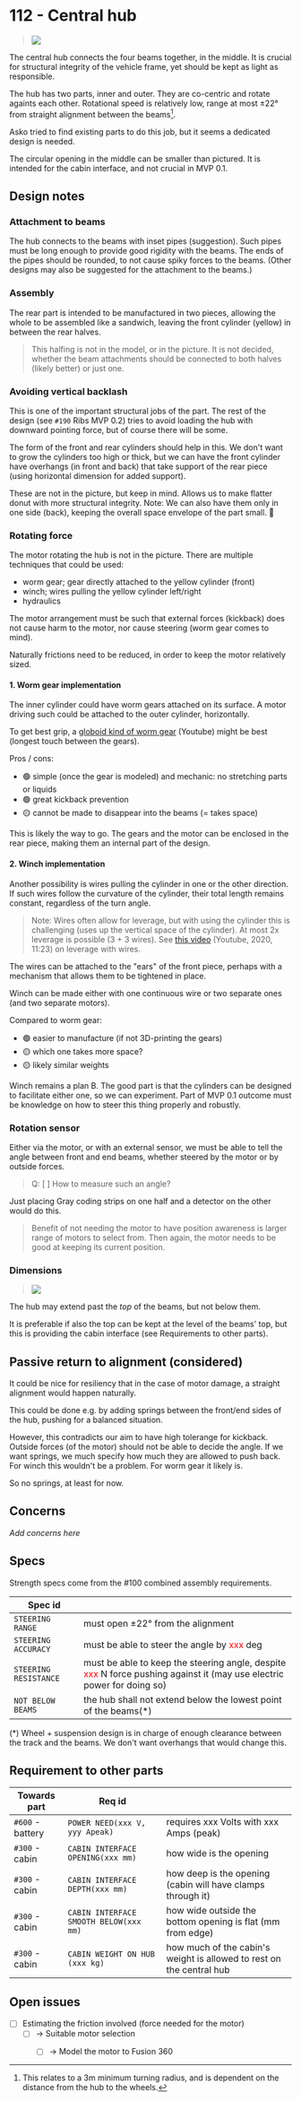 # 112 - Central hub

>![](./images/112-hub.png)

The central hub connects the four beams together, in the middle. It is crucial for structural integrity of the vehicle frame, yet should be kept as light as responsible.

The hub has two parts, inner and outer. They are co-centric and rotate againts each other. Rotational speed is relatively low, range at most 
±22° from straight alignment between the beams[^1]. 

Asko tried to find existing parts to do this job, but it seems a dedicated design is needed.

[^1]: This relates to a 3m minimum turning radius, and is dependent on the distance from the hub to the wheels. 

The circular opening in the middle can be smaller than pictured. It is intended for the cabin interface, and not crucial in MVP 0.1.


## Design notes

### Attachment to beams

The hub connects to the beams with inset pipes (suggestion). Such pipes must be long enough to provide good rigidity with the beams. The ends of the pipes should be rounded, to not cause spiky forces to the beams. (Other designs may also be suggested for the attachment to the beams.)

### Assembly

The rear part is intended to be manufactured in two pieces, allowing the whole to be assembled like a sandwich, leaving the front cylinder (yellow) in between the rear halves.

>This halfing is not in the model, or in the picture. It is not decided, whether the beam attachments should be connected to both halves (likely better) or just one.

### Avoiding vertical backlash

This is one of the important structural jobs of the part. The rest of the design (see `#190` Ribs MVP 0.2) tries to avoid loading the hub with downward pointing force, but of course there will be some.

The form of the front and rear cylinders should help in this. We don't want to grow the cylinders too high or thick, but we can have the front cylinder have overhangs (in front and back) that take support of the rear piece (using horizontal dimension for added support).

These are not in the picture, but keep in mind. Allows us to make flatter donut with more structural integrity. Note: We can also have them only in one side (back), keeping the overall space envelope of the part small. 🙌


### Rotating force

The motor rotating the hub is not in the picture. There are multiple techniques that could be used:

- worm gear; gear directly attached to the yellow cylinder (front)
- winch; wires pulling the yellow cylinder left/right
- hydraulics

The motor arrangement must be such that external forces (kickback) does not cause harm to the motor, nor cause steering (worm gear comes to mind).

Naturally frictions need to be reduced, in order to keep the motor relatively sized.

#### 1. Worm gear implementation

The inner cylinder could have worm gears attached on its surface. A motor driving such could be attached to the outer cylinder, horizontally.

To get best grip, a [globoid kind of worm gear](https://www.youtube.com/watch?v=OVTOSOKpx6I) (Youtube) might be best (longest touch between the gears).

Pros / cons:

- 🟢 simple (once the gear is modeled) and mechanic: no stretching parts or liquids
- 🟢 great kickback prevention
- 🟡 cannot be made to disappear into the beams (= takes space)

This is likely the way to go. The gears and the motor can be enclosed in the rear piece, making them an internal part of the design.


#### 2. Winch implementation

Another possibility is wires pulling the cylinder in one or the other direction. If such wires follow the curvature of the cylinder, their total length remains constant, regardless of the turn angle.

>Note: Wires often allow for leverage, but with using the cylinder this is challenging (uses up the vertical space of the cylinder). At most 2x leverage is possible (3 + 3 wires). See [this video](https://www.youtube.com/watch?v=utDagouxM5U) (Youtube, 2020, 11:23) on leverage with wires.

The wires can be attached to the "ears" of the front piece, perhaps with a mechanism that allows them to be tightened in place.

Winch can be made either with one continuous wire or two separate ones (and two separate motors).

Compared to worm gear:

- 🟢 easier to manufacture (if not 3D-printing the gears)
- 🟡 which one takes more space?
- 🟡 likely similar weights 

Winch remains a plan B. The good part is that the cylinders can be designed to facilitate either one, so we can experiment. Part of MVP 0.1 outcome must be knowledge on how to steer this thing properly and robustly.

### Rotation sensor

Either via the motor, or with an external sensor, we must be able to tell the angle between front and end beams, whether steered by the motor or by outside forces.

>Q: [ ] How to measure such an angle?

Just placing Gray coding strips on one half and a detector on the other would do this. 

>Benefit of not needing the motor to have position awareness is larger range of motors to select from. Then again, the motor needs to be good at keeping its current position.

### Dimensions

>![](./images/112-side.png)

The hub may extend past the *top* of the beams, but not below them.

It is preferable if also the top can be kept at the level of the beams' top, but this is providing the cabin interface (see Requirements to other parts).


## Passive return to alignment (considered)

It could be nice for resiliency that in the case of motor damage, a straight alignment would happen naturally.

This could be done e.g. by adding springs between the front/end sides of the hub, pushing for a balanced situation.

However, this contradicts our aim to have high tolerange for kickback. Outside forces (of the motor) should not be able to decide the angle. If we want springs, we much specify how much they are allowed to push back. For winch this wouldn't be a problem. For worm gear it likely is.

So no springs, at least for now.


## Concerns

*Add concerns here*

## Specs

Strength specs come from the #100 combined assembly requirements.

|Spec id||
|---|---|
|`STEERING RANGE`|must open ±22° from the alignment|
|`STEERING ACCURACY`|must be able to steer the angle by <font color=red>xxx</font> deg|
|`STEERING RESISTANCE`|must be able to keep the steering angle, despite <font color=red>xxx</font> N force pushing against it (may use electric power for doing so)|
|`NOT BELOW BEAMS`|the hub shall not extend below the lowest point of the beams(*)|

(*) Wheel + suspension design is in charge of enough clearance between the track and the beams. We don't want overhangs that would change this.


## Requirement to other parts

|Towards part|Req id||
|---|---|---|
|`#600` - battery|`POWER NEED(xxx V, yyy Apeak)`|requires xxx Volts with xxx Amps (peak)|
|`#300` - cabin|`CABIN INTERFACE OPENING(xxx mm)`|how wide is the opening|
|`#300` - cabin|`CABIN INTERFACE DEPTH(xxx mm)`|how deep is the opening (cabin will have clamps through it)|
|`#300` - cabin|`CABIN INTERFACE SMOOTH BELOW(xxx mm)`|how wide outside the bottom opening is flat (mm from edge)|
|`#300` - cabin|`CABIN WEIGHT ON HUB (xxx kg)`|how much of the cabin's weight is allowed to rest on the central hub|


## Open issues

- [ ] Estimating the friction involved (force needed for the motor)
  - [ ] → Suitable motor selection
    - [ ] → Model the motor to Fusion 360

